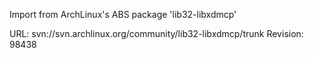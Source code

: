 Import from ArchLinux's ABS package 'lib32-libxdmcp'

URL: svn://svn.archlinux.org/community/lib32-libxdmcp/trunk
Revision: 98438
